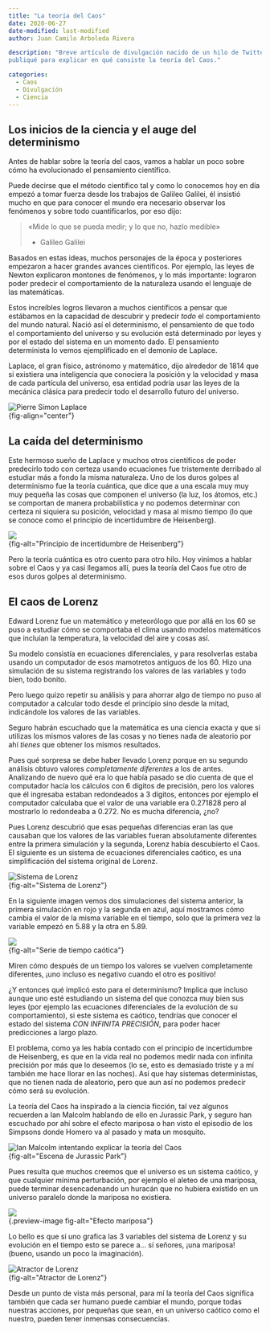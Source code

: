 ```yaml
---
title: "La teoría del Caos"
date: 2020-06-27
date-modified: last-modified
author: Juan Camilo Arboleda Rivera

description: "Breve artículo de divulgación nacido de un hilo de Twitter que
publiqué para explicar en qué consiste la teoría del Caos."

categories:
  - Caos
  - Divulgación
  - Ciencia
---
```


<style>
img{display: block; margin: auto;}
figcaption{font-style: italic; text-align: center;}
</style>

## Los inicios de la ciencia y el auge del determinismo

Antes de hablar sobre la teoría del caos, vamos a hablar un poco sobre cómo
ha evolucionado el pensamiento científico.

Puede decirse que el método científico tal y como lo conocemos hoy en día
empezó a tomar fuerza desde los trabajos de Galileo Galilei, él insistió
mucho en que para conocer el mundo era necesario observar los fenómenos y
sobre todo cuantificarlos, por eso dijo:

> «Mide lo que se pueda medir; y lo que no, hazlo medible»  
> - Galileo Galilei

Basados en estas ideas, muchos personajes de la época y posteriores
empezaron a hacer grandes avances científicos. Por ejemplo, las leyes de
Newton explicaron montones de fenómenos, y lo más importante: lograron poder
predecir el comportamiento de la naturaleza usando el lenguaje de las
matemáticas.

Estos increíbles logros llevaron a muchos científicos a pensar que estábamos
en la capacidad de descubrir y predecir *todo* el comportamiento del mundo
natural. Nació así el determinismo, el pensamiento de que todo el
comportamiento del universo y su evolución está determinado por leyes y por
el estado del sistema en un momento dado. El pensamiento determinista lo
vemos ejemplificado en el demonio de Laplace.

Laplace, el gran físico, astrónomo y matemático, dijo alrededor de 1814 que
si existiera una inteligencia que conociera la posición y la velocidad y
masa de cada partícula del universo, esa entidad podría usar las leyes de la
mecánica clásica para predecir todo el desarrollo futuro del universo.

![Pierre Simon Laplace](laplace.png){fig-align="center"}

## La caída del determinismo

Este hermoso sueño de Laplace y muchos otros científicos de poder predecirlo
todo con certeza usando ecuaciones fue tristemente derribado al estudiar más a
fondo la misma naturaleza. Uno de los duros golpes al determinismo fue la
teoría cuántica, que dice que a una escala muy muy muy pequeña las cosas que
componen el universo (la luz, los átomos, etc.) se comportan de manera
probabilística y no podemos determinar con certeza ni siquiera su posición,
velocidad y masa al mismo tiempo (lo que se conoce como el principio de
incertidumbre de Heisenberg).

![](heisenberg.png){fig-alt="Principio de incertidumbre de Heisenberg"}

Pero la teoría cuántica es otro cuento para otro hilo. Hoy vinimos a hablar
sobre el Caos y ya casi llegamos allí, pues la teoría del Caos fue otro de
esos duros golpes al determinismo.

## El caos de Lorenz

Edward Lorenz fue un matemático y meteorólogo que por allá en los 60 se puso a
estudiar cómo se comportaba el clima usando modelos matemáticos que incluían
la temperatura, la velocidad del aire y cosas así.

Su modelo consistía en ecuaciones diferenciales, y para resolverlas estaba
usando un computador de esos mamotretos antiguos de los 60. Hizo una
simulación de su sistema registrando los valores de las variables y todo bien,
todo bonito.

Pero luego quizo repetir su análisis y para ahorrar algo de tiempo no puso al
computador a calcular todo desde el principio sino desde la mitad, indicándole
los valores de las variables.

Seguro habrán escuchado que la matemática es una ciencia exacta y que si
utilizas los mismos valores de las cosas y no tienes nada de aleatorio por ahí
*tienes* que obtener los mismos resultados.

Pues qué sorpresa se debe haber llevado Lorenz porque en su segundo análisis
obtuvo valores *completamente diferentes* a los de antes. Analizando de
nuevo qué era lo que había pasado se dio cuenta de que el computador hacía los
cálculos con 6 dígitos de precisión, pero los valores que él ingresaba estaban
redondeados a 3 dígitos, entonces por ejemplo el computador calculaba que el
valor de una variable era 0.271828 pero al mostrarlo lo redondeaba a 0.272.
No es mucha diferencia, ¿no?

Pues Lorenz descubrió que esas pequeñas diferencias eran las que causaban
que los valores de las variables fueran absolutamente diferentes entre la
primera simulación y la segunda, Lorenz había descubierto el Caos. El
siguiente es un sistema de ecuaciones diferenciales caótico, es una
simplificación del sistema original de Lorenz.

![Sistema de Lorenz](sistema-lorenz.png){fig-alt="Sistema de Lorenz"}

En la siguiente imagen vemos dos simulaciones del sistema anterior, la primera
simulación en rojo y la segunda en azul, aquí mostramos cómo cambia el valor
de la misma variable en el tiempo, solo que la primera vez la variable empezó
en 5.88 y la otra en 5.89.

![](chaos-time-series.png){fig-alt="Serie de tiempo caótica"}

Miren cómo después de un tiempo los valores se vuelven completamente
diferentes, ¡uno incluso es negativo cuando el otro es positivo!

¿Y entonces qué implicó esto para el determinismo? Implica que incluso aunque
uno esté estudiando un sistema del que conozca muy bien sus leyes (por ejemplo
las ecuaciones diferenciales de la evolución de su comportamiento), si este
sistema es caótico, tendrías que conocer el estado del sistema *CON INFINITA
PRECISIÓN*, para poder hacer predicciones a largo plazo.

El problema, como ya les había contado con el principio de incertidumbre de
Heisenberg, es que en la vida real no podemos medir nada con infinita
precisión por más que lo deseemos (lo se, esto es demasiado triste y a mí
también me hace llorar en las noches). Así que hay sistemas deterministas,
que no tienen nada de aleatorio, pero que aun así no podemos predecir cómo
será su evolución.

La teoría del Caos ha inspirado a la ciencia ficción, tal vez algunos
recuerden a Ian Malcolm hablando de ello en Jurassic Park, y seguro han
escuchado por ahí sobre el efecto mariposa o han visto el episodio de los
Simpsons donde Homero va al pasado y mata un mosquito.

![Ian Malcolm intentando explicar la teoría del
Caos](jurassic-chaos.png){fig-alt="Escena de Jurassic Park"}

Pues resulta que muchos creemos que el universo es un sistema caótico, y que
cualquier mínima perturbación, por ejemplo el aleteo de una mariposa, puede
terminar desencadenando un huracán que no hubiera existido en un universo
paralelo donde la mariposa no existiera.

![](butterfly-effect.jpg){.preview-image fig-alt="Efecto mariposa"}

Lo bello es que si uno grafica las 3 variables del sistema de Lorenz y su
evolución en el tiempo esto se parece a... sí señores, ¡una mariposa! (bueno,
usando un poco la imaginación).

![Atractor de Lorenz](lorenz-attractor.png){fig-alt="Atractor de Lorenz"}

Desde un punto de vista más personal, para mí la teoría del Caos significa
también que cada ser humano puede cambiar el mundo, porque todas nuestras
acciones, por pequeñas que sean, en un universo caótico como el nuestro,
pueden tener inmensas consecuencias.


